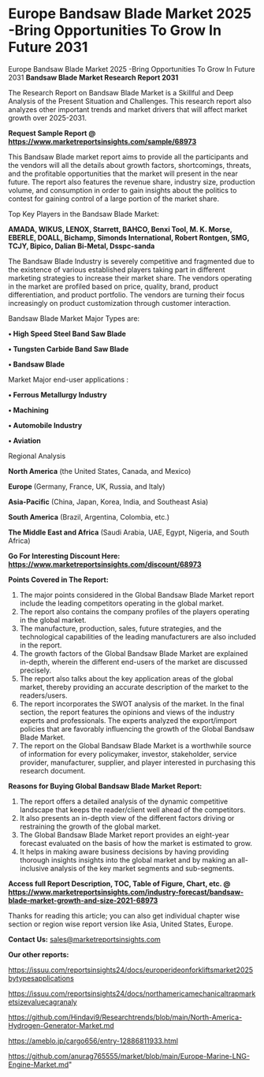 # Europe Bandsaw Blade Market 2025 -Bring Opportunities To Grow In Future 2031
Europe Bandsaw Blade Market 2025 -Bring Opportunities To Grow In Future 2031
<strong>Bandsaw Blade Market Research Report 2031</strong>

The Research Report on Bandsaw Blade Market is a Skillful and Deep Analysis of the Present Situation and Challenges. This research report also analyzes other important trends and market drivers that will affect market growth over 2025-2031.

<strong>Request Sample Report @ <a href=https://www.marketreportsinsights.com/sample/68973>https://www.marketreportsinsights.com/sample/68973</a></strong>

This Bandsaw Blade market report aims to provide all the participants and the vendors will all the details about growth factors, shortcomings, threats, and the profitable opportunities that the market will present in the near future. The report also features the revenue share, industry size, production volume, and consumption in order to gain insights about the politics to contest for gaining control of a large portion of the market share.

Top Key Players in the Bandsaw Blade Market:

<strong>AMADA, WIKUS, LENOX, Starrett, BAHCO, Benxi Tool, M. K. Morse, EBERLE, DOALL, Bichamp, Simonds International, Robert Rontgen, SMG, TCJY, Bipico, Dalian Bi-Metal, Dsspc-sanda</strong>

The Bandsaw Blade Industry is severely competitive and fragmented due to the existence of various established players taking part in different marketing strategies to increase their market share. The vendors operating in the market are profiled based on price, quality, brand, product differentiation, and product portfolio. The vendors are turning their focus increasingly on product customization through customer interaction.

Bandsaw Blade Market Major Types are:

<strong>• High Speed Steel Band Saw Blade

• Tungsten Carbide Band Saw Blade

• Bandsaw Blade</strong>

Market Major end-user applications :

<strong>• Ferrous Metallurgy Industry

• Machining

• Automobile Industry

• Aviation</strong>

Regional Analysis

</u><strong><b>North America</b></strong> (the United States, Canada, and Mexico)

<strong><b>Europe </b></strong>(Germany, France, UK, Russia, and Italy)

<strong><b>Asia-Pacific</b></strong> (China, Japan, Korea, India, and Southeast Asia)

<strong><b>South America</b></strong> (Brazil, Argentina, Colombia, etc.)

<strong><b>The Middle East and Africa</b></strong> (Saudi Arabia, UAE, Egypt, Nigeria, and South Africa)

<strong>Go For Interesting Discount Here: <a href=https://www.marketreportsinsights.com/discount/68973>https://www.marketreportsinsights.com/discount/68973</a></strong>

<strong>Points Covered in The Report:</strong>
<ol>
  <li>The major points considered in the Global Bandsaw Blade Market report include the leading competitors operating in the global market.</li>
  <li>The report also contains the company profiles of the players operating in the global market.</li>
  <li>The manufacture, production, sales, future strategies, and the technological capabilities of the leading manufacturers are also included in the report.</li>
  <li>The growth factors of the Global Bandsaw Blade Market are explained in-depth, wherein the different end-users of the market are discussed precisely.</li>
  <li>The report also talks about the key application areas of the global market, thereby providing an accurate description of the market to the readers/users.</li>
  <li>The report incorporates the SWOT analysis of the market. In the final section, the report features the opinions and views of the industry experts and professionals. The experts analyzed the export/import policies that are favorably influencing the growth of the Global Bandsaw Blade Market.</li>
  <li>The report on the Global Bandsaw Blade Market is a worthwhile source of information for every policymaker, investor, stakeholder, service provider, manufacturer, supplier, and player interested in purchasing this research document.</li>
</ol>
<strong>Reasons for Buying Global Bandsaw Blade Market Report:</strong>

<ol>
  <li>The report offers a detailed analysis of the dynamic competitive landscape that keeps the reader/client well ahead of the competitors.</li>
  <li>It also presents an in-depth view of the different factors driving or restraining the growth of the global market.</li>
  <li>The Global Bandsaw Blade Market report provides an eight-year forecast evaluated on the basis of how the market is estimated to grow.</li>
  <li>It helps in making aware business decisions by having providing thorough insights insights into the global market and by making an all-inclusive analysis of the key market segments and sub-segments.</li>
</ol>
<strong>Access full Report Description, TOC, Table of Figure, Chart, etc. @ <a href=https://www.marketreportsinsights.com/industry-forecast/bandsaw-blade-market-growth-and-size-2021-68973>https://www.marketreportsinsights.com/industry-forecast/bandsaw-blade-market-growth-and-size-2021-68973</a></strong>


Thanks for reading this article; you can also get individual chapter wise section or region wise report version like Asia, United States, Europe.

<strong>Contact Us:</strong>
sales@marketreportsinsights.com

<strong>Our other reports:</strong>

<a href=https://issuu.com/reportsinsights24/docs/europerideonforkliftsmarket2025bytypesapplications>https://issuu.com/reportsinsights24/docs/europerideonforkliftsmarket2025bytypesapplications</a>

<a href=https://issuu.com/reportsinsights24/docs/northamericamechanicaltrapmarketsizevaluecagranaly>https://issuu.com/reportsinsights24/docs/northamericamechanicaltrapmarketsizevaluecagranaly</a>

<a href=https://github.com/Hindavi9/Researchtrends/blob/main/North-America-Hydrogen-Generator-Market.md>https://github.com/Hindavi9/Researchtrends/blob/main/North-America-Hydrogen-Generator-Market.md</a>

<a href=https://ameblo.jp/cargo656/entry-12886811933.html>https://ameblo.jp/cargo656/entry-12886811933.html</a>

<a href=https://github.com/anurag765555/market/blob/main/Europe-Marine-LNG-Engine-Market.md>https://github.com/anurag765555/market/blob/main/Europe-Marine-LNG-Engine-Market.md</a>"
